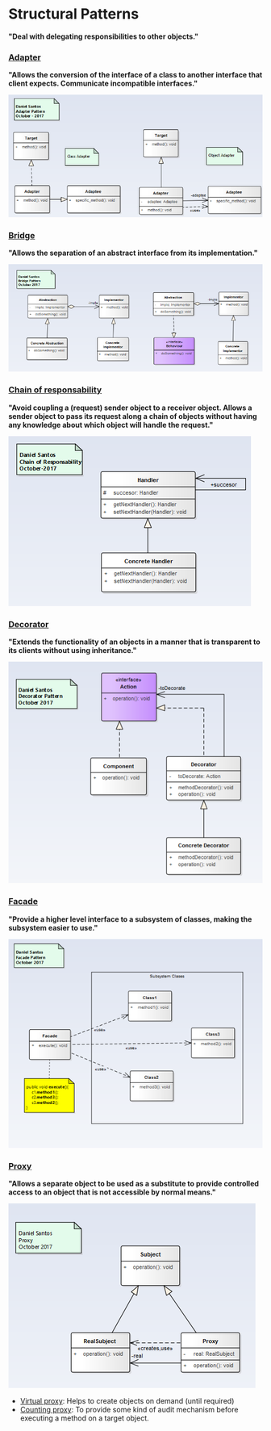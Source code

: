 # Structural   Patterns
  __"Deal with delegating responsibilities to other objects."__

### [Adapter](Adapter/readme.md)
__"Allows the conversion of the interface of a class to another interface that client expects. Communicate incompatible interfaces."__

![structural](Adapter/adapter.png)

### [Bridge](Bridge/readme.md)
__"Allows the separation of an abstract interface from its implementation."__


![structural](Bridge/bridge.png)


### [Chain of responsability](ChainResponsibility/readme.md)
__"Avoid coupling a (request) sender object to a receiver object. Allows a sender object to pass its request along a chain of objects without having any knowledge about which object will handle the request."__


![structural](ChainResponsibility/chain.png)



### [Decorator](Decorator/readme.md)
__"Extends the functionality of an objects in a manner that is transparent to its clients without using inheritance."__


![structural](Decorator/decorator.png)


### [Facade](Facade/readme.md)
__"Provide a higher level interface to a subsystem of classes, making the subsystem easier to use."__


![structural](Facade/facade.png)



### [Proxy](Proxy/readme.md)
__"Allows a separate object to be used as a substitute to provide controlled access to an object that is not accessible by normal means."__


![structural](Proxy/proxy.png)


  - [Virtual proxy](Proxy/VirtualProxy/readme.md): Helps to create objects on demand (until required)
  - [Counting proxy](Proxy/CountingProxy/readme.md): To provide some kind of audit mechanism before executing a method on a target object.
